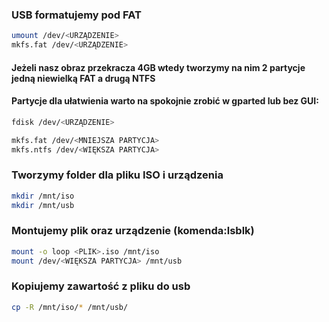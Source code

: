
### USB formatujemy pod FAT
``` bash
umount /dev/<URZĄDZENIE>
mkfs.fat /dev/<URZĄDZENIE>
```
#### Jeżeli nasz obraz przekracza 4GB wtedy tworzymy na nim 2 partycje jedną niewielką FAT a drugą NTFS
#### Partycje dla ułatwienia warto na spokojnie zrobić w gparted  lub bez GUI:
``` bash
fdisk /dev/<URZĄDZENIE>

mkfs.fat /dev/<MNIEJSZA PARTYCJA>
mkfs.ntfs /dev/<WIĘKSZA PARTYCJA>

```
### Tworzymy folder dla pliku ISO i urządzenia
``` bash
mkdir /mnt/iso
mkdir /mnt/usb
```
### Montujemy plik oraz urządzenie (komenda:lsblk)
``` bash
mount -o loop <PLIK>.iso /mnt/iso
mount /dev/<WIĘKSZA PARTYCJA> /mnt/usb
```
### Kopiujemy zawartość z pliku do usb
``` bash
cp -R /mnt/iso/* /mnt/usb/
```

